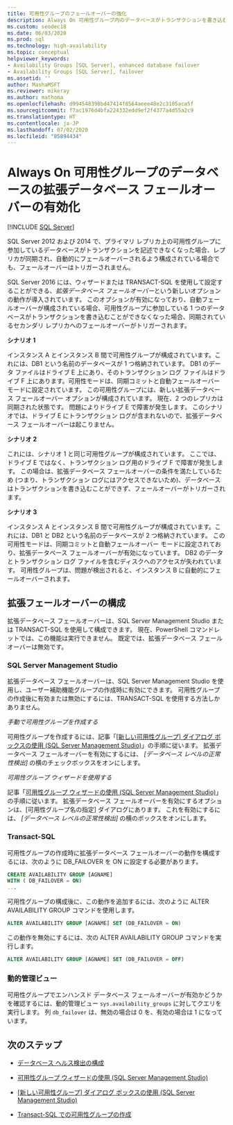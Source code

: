 ```yaml
---
title: 可用性グループのフェールオーバーの強化
description: Always On 可用性グループ内のデータベースがトランザクションを書き込むことができなくなった場合にフェールオーバーをトリガーする、拡張データベース フェールオーバーを有効にする手順です。
ms.custom: seodec18
ms.date: 06/03/2020
ms.prod: sql
ms.technology: high-availability
ms.topic: conceptual
helpviewer_keywords:
- Availability Groups [SQL Server], enhanced database failover
- Availability Groups [SQL Server], failover
ms.assetid: ''
author: MashaMSFT
ms.reviewer: mikeray
ms.author: mathoma
ms.openlocfilehash: d994548398bd47414f8564aeee48e2c3105aca5f
ms.sourcegitcommit: f7ac1976d4bfa224332edd9ef2f4377a4d55a2c9
ms.translationtype: HT
ms.contentlocale: ja-JP
ms.lasthandoff: 07/02/2020
ms.locfileid: "85894434"
---
```

# <a name="enable-enhanced-database-failover-to-a-database-in-an-always-on-availability-group"></a>Always On 可用性グループのデータベースの拡張データベース フェールオーバーの有効化
[!INCLUDE [SQL Server](../../../includes/applies-to-version/sqlserver.md)]

SQL Server 2012 および 2014 で、プライマリ レプリカ上の可用性グループに参加しているデータベースがトランザクションを記述できなくなった場合、レプリカが同期され、自動的にフェールオーバーされるよう構成されている場合でも、フェールオーバーはトリガーされません。

SQL Server 2016 には、ウィザードまたは TRANSACT-SQL を使用して設定することができる、*拡張データベース フェールオーバー*という新しいオプションの動作が導入されています。 このオプションが有効になっており、自動フェールオーバーが構成されている場合、可用性グループに参加している 1 つのデータベースがトランザクションを書き込むことができなくなった場合、同期されているセカンダリ レプリカへのフェールオーバーがトリガーされます。

**シナリオ 1**

インスタンス A とインスタンス B 間で可用性グループが構成されています。これには、DB1 という名前のデータベースが 1 つ格納されています。 DB1 のデータ ファイルはドライブ E 上にあり、そのトランザクション ログ ファイルはドライブ F 上にあります。可用性モードは、同期コミットと自動フェールオーバー モードに設定されています。 この可用性グループには、新しい拡張データベース フェールオーバー オプションが構成されています。 現在、2 つのレプリカは同期された状態です。 問題によりドライブ E で障害が発生します。 このシナリオでは、ドライブ E にトランザクション ログが含まれないので、拡張データベース フェールオーバーは起こりません。  

**シナリオ 2**

これには、シナリオ 1 と同じ可用性グループが構成されています。 ここでは、ドライブ E ではなく、トランザクション ログ用のドライブ F で障害が発生します。 この場合は、拡張データベース フェールオーバーの条件を満たしているため (つまり、トランザクション ログにはアクセスできないため)、データベースはトランザクションを書き込むことができず、フェールオーバーがトリガーされます。

**シナリオ 3**

インスタンス A とインスタンス B 間で可用性グループが構成されています。これには、DB1 と DB2 という名前のデータベースが 2 つ格納されています。 この可用性モードは、同期コミットと自動フェールオーバー モードに設定されており、拡張データベース フェールオーバーが有効になっています。 DB2 のデータとトランザクション ログ ファイルを含むディスクへのアクセスが失われています。 可用性グループは、問題が検出されると、インスタンス B に自動的にフェールオーバーされます。

## <a name="configure-enhanced-failover"></a>拡張フェールオーバーの構成

拡張データベース フェールオーバーは、SQL Server Management Studio または TRANSACT-SQL を使用して構成できます。 現在、PowerShell コマンドレットでは、この機能は実行できません。 既定では、拡張データベース フェールオーバーは無効です。

### <a name="sql-server-management-studio"></a>SQL Server Management Studio

拡張データベース フェールオーバーは、SQL Server Management Studio を使用し、ユーザー補助機能グループの作成時に有効にできます。 可用性グループの作成後に有効または無効にするには、TRANSACT-SQL を使用する方法しかありません。

*手動で可用性グループを作成する*

可用性グループを作成するには、記事「[[新しい可用性グループ] ダイアログ ボックスの使用 (SQL Server Management Studio)](use-the-new-availability-group-dialog-box-sql-server-management-studio.md)」の手順に従います。 拡張データベース フェールオーバーを有効にするには、 *[データベース レベルの正常性検出]* の横のチェックボックスをオンにします。

*可用性グループ ウィザードを使用する*

記事「[可用性グループ ウィザードの使用 (SQL Server Management Studio)](use-the-availability-group-wizard-sql-server-management-studio.md)」の手順に従います。 拡張データベース フェールオーバーを有効にするオプションは、[可用性グループ名の指定] ダイアログにあります。 これを有効にするには、 *[データベース レベルの正常性検出]* の横のボックスをオンにします。

### <a name="transact-sql"></a>Transact-SQL

可用性グループの作成時に拡張データベース フェールオーバーの動作を構成するには、次のように DB_FAILOVER を ON に設定する必要があります。

```SQL
CREATE AVAILABILITY GROUP [AGNAME]
WITH ( DB_FAILOVER = ON)
...
```
可用性グループの構成後に、この動作を追加するには、次のように ALTER AVAILABILITY GROUP コマンドを使用します。
```SQL
ALTER AVAILABILITY GROUP [AGNAME] SET (DB_FAILOVER = ON)
```
この動作を無効にするには、次の ALTER AVAILABILITY GROUP コマンドを実行します。
```SQL
ALTER AVAILABILITY GROUP [AGNAME] SET (DB_FAILOVER = OFF)
```
### <a name="dynamic-management-view"></a>動的管理ビュー
可用性グループでエンハンスド データベース フェールオーバーが有効かどうかを確認するには、動的管理ビュー `sys.availability_groups` に対してクエリを実行します。 列 `db_failover` は、無効の場合は 0 を、有効の場合は 1 になっています。 

## <a name="next-steps"></a>次のステップ 

- [データベース ヘルス検出の構成](sql-server-always-on-database-health-detection-failover-option.md)

- [可用性グループ ウィザードの使用 (SQL Server Management Studio)](use-the-availability-group-wizard-sql-server-management-studio.md)

- [[新しい可用性グループ] ダイアログ ボックスの使用 (SQL Server Management Studio)](use-the-new-availability-group-dialog-box-sql-server-management-studio.md)
 
- [Transact-SQL での可用性グループの作成](create-an-availability-group-transact-sql.md)

